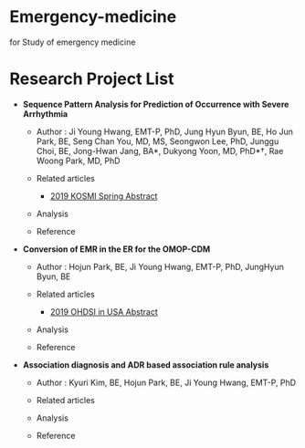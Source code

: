 # Emergency-medicine
for Study of emergency medicine

# Research Project List
- **Sequence Pattern Analysis for Prediction of Occurrence with Severe Arrhythmia**

  * Author : Ji Young Hwang, EMT-P, PhD, Jung Hyun Byun, BE, Ho Jun Park, BE, Seng Chan You, MD, MS, Seongwon Lee, PhD, Junggu Choi, BE, Jong-Hwan Jang, BA*, Dukyong Yoon, MD, PhD*†, Rae Woong Park, MD, PhD

  * Related articles

    * [2019 KOSMI Spring Abstract](https://github.com/ABMI/ABMI/blob/master/Academy/KOSMI2019Spring/Abstracts/%ED%99%A9%EC%A7%80%EC%98%81_Prediction%20of%20Occurrence%20with%20Severe%20Arrhythmia.pdf)

  * Analysis
  
  * Reference

- **Conversion of EMR in the ER for the OMOP-CDM**

  * Author : Hojun Park, BE, Ji Young Hwang, EMT-P, PhD, JungHyun Byun, BE

  * Related articles
    * [2019 OHDSI in USA Abstract](https://github.com/ABMI/ABMI/blob/master/Academy/OHDSI2019/Abstracts/Hojun%20Park_Conversion%20of%20EMR%20in%20the%20ER%20for%20the%20OMOP-CDM%20in%20South%20Korea_2019symposium.pdf)

  * Analysis
  
  * Reference

- **Association diagnosis and ADR based association rule analysis**

  * Author : Kyuri Kim, BE, Hojun Park, BE, Ji Young Hwang, EMT-P, PhD

  * Related articles

  * Analysis
  
  * Reference
